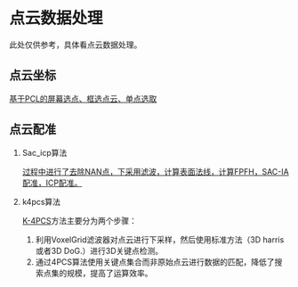 # 点云数据处理

此处仅供参考，具体看点云数据处理。

## 点云坐标

[基于PCL的屏幕选点、框选点云、单点选取](https://www.cnblogs.com/flyinggod/p/9487959.html)

## 点云配准

1.  Sac_icp算法

    [过程中进行了去除NAN点，下采用滤波，计算表面法线，计算FPFH，SAC-IA配准，ICP配准。](https://blog.csdn.net/qq_33933704/article/details/78653289?utm_medium=distribute.pc_relevant.none-task-blog-BlogCommendFromMachineLearnPai2-2.nonecase&depth_1-utm_source=distribute.pc_relevant.none-task-blog-BlogCommendFromMachineLearnPai2-2.nonecase)

2.  k4pcs算法

    [K-4PCS](https://blog.csdn.net/qq_36686437/article/details/105782812?utm_medium=distribute.pc_relevant.none-task-blog-BlogCommendFromMachineLearnPai2-1.nonecase&depth_1-utm_source=distribute.pc_relevant.none-task-blog-BlogCommendFromMachineLearnPai2-1.nonecase)方法主要分为两个步骤：

    1.  利用VoxelGrid滤波器对点云进行下采样，然后使用标准方法（3D harris或者3D DoG.）进行3D关键点检测。
    2.  通过4PCS算法使用关键点集合而非原始点云进行数据的匹配，降低了搜索点集的规模，提高了运算效率。


